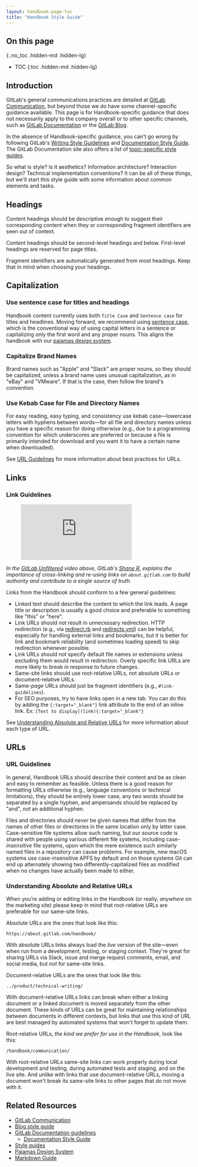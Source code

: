 ```yaml
---
layout: handbook-page-toc
title: "Handbook Style Guide"
---
```


## On this page
{:.no_toc .hidden-md .hidden-lg}

- TOC
{:toc .hidden-md .hidden-lg}

## Introduction

GitLab's general communications practices are detailed at [GitLab Communication](/handbook/communication/), but beyond those we do have some channel-specific guidance available. This page is for Handbook-specific guidance that does not necessarily apply to the company overall or to other specific channels, such as [GitLab Documentation](https://docs.gitlab.com/) or the [GitLab Blog](/blog/).

In the absence of Handbook-specific guidance, you can't go wrong by following GitLab's [Writing Style Guidelines](/handbook/communication/#writing-style-guidelines) and [Documentation Style Guide](https://docs.gitlab.com/ee/development/documentation/styleguide.html). The GitLab Documentation site also offers a list of [topic-specific style guides](https://docs.gitlab.com/ee/development/contributing/style_guides.html).

So what is style? Is it aesthetics? Information architecture? Interaction design? Technical implementation conventions? It can be all of these things, but we'll start this style guide with some information about common elements and tasks.

## Headings

Content headings should be descriptive enough to suggest their corresponding content when they or corresponding fragment identifiers are seen out of context.

Content headings should be second-level headings and below. First-level headings are reserved for page titles.

Fragment identifiers are automatically generated from most headings. Keep that in mind when choosing your headings.

## Capitalization

### Use sentence case for titles and headings

Handbook content currently uses both `Title Case` and `Sentence case` for titles and headlines. Moving forward, we recommend using [sentence case](https://www.thoughtco.com/sentence-case-titles-1691944), which is the conventional way of using capital letters in a sentence or capitalizing only the first word and any proper nouns. This aligns the handbook with our [pajamas design system](https://design.gitlab.com/content/punctuation/).

### Capitalize Brand Names

Brand names such as "Apple" and "Slack" are proper nouns, so they should be capitalized, unless a brand name uses unusual capitalization, as in "eBay" and "VMware". If that is the case, then follow the brand's convention.

### Use Kebab Case for File and Directory Names

For easy reading, easy typing, and consistency use kebab case—lowercase letters with hyphens between words—for all file and directory names unless you have a specific reason for doing otherwise (e.g., due to a programming convention for which underscores are preferred or because a file is primarily intended for download and you want it to have a certain name when downloaded).

See [URL Guidelines](#url-guidelines) for more information about best practices for URLs.

## Links

### Link Guidelines

<!-- blank line -->

<figure class="video_container">
  <iframe src="https://www.youtube.com/embed/ZGqLlrnZXw0" frameborder="0" allowfullscreen="true"> </iframe>
</figure>
<!-- blank line -->

*In the [GitLab Unfiltered](https://www.youtube.com/playlist?list=PL05JrBw4t0Kq7QUX-Ux5fOunQotqJbECc) video above, GitLab's [Shane R.](https://gitlab.com/shanerice) explains the importance of cross-linking and re-using links on `about.gitlab.com` to build authority and contribute to a single source of truth.*

Links from the Handbook should conform to a few general guidelines:

* Linked text should describe the content to which the link leads. A page title or description is usually a good choice and preferable to something like "this" or "here".
* Link URLs should not result in unnecessary redirection. HTTP redirection (e.g., via [redirect.rb](https://gitlab.com/gitlab-com/www-gitlab-com/blob/master/lib/redirect.rb) and [redirects.yml](https://gitlab.com/gitlab-com/www-gitlab-com/blob/master/data/redirects.yml)) can be helpful, especially for handling external links and bookmarks, but it is better for link and bookmark reliability (and sometimes loading speed) to skip redirection whenever possible.
* Link URLs should not specify default file names or extensions unless excluding them would result in redirection. Overly specific link URLs are more likely to break in response to future changes.
* Same-site links should use root-relative URLs, not absolute URLs or document-relative URLs.
* Same-_page_ URLs should just be fragment identifiers (e.g., `#link-guidelines`).
* For SEO purposes, try to have links open in a new tab. You can do this by adding the `{:target="_blank"}` link attribute to the end of an inline link. Ex: `[Text to display](link){:target="_blank"}`

See [Understanding Absolute and Relative URLs](#understanding-absolute-and-relative-urls) for more information about each type of URL.

## URLs

### URL Guidelines

In general, Handbook URLs should describe their content and be as clean and easy to remember as feasible. Unless there is a good reason for formatting URLs otherwise (e.g., language conventions or technical limitations), they should be entirely lower case, any two words should be separated by a single hyphen, and ampersands should be replaced by "and", _not_ an additional hyphen.

Files and directories should _never_ be given names that differ from the names of other files or directories in the same location only by letter case. Case-sensitive file systems allow such naming, but our source code is shared with people using various different file systems, including case-_insensitive_ file systems, upon which the mere existence such similarly named files in a repository can cause problems. For example, new macOS systems use case-insensitive APFS by default and on those systems Git can end up alternately showing two differently-capitalized files as modified when no changes have actually been made to either.

### Understanding Absolute and Relative URLs

When you’re adding or editing links in the Handbook (or really, _anywhere_ on the marketing site) please keep in mind that root-relative URLs are preferable for our same-site links.

Absolute URLs are the ones that look like this:

```
https://about.gitlab.com/handbook/
```

With absolute URLs links always load the _live_ version of the site—even when run from a development, testing, or staging context. They're great for sharing URLs via Slack, issue and merge request comments, email, and social media, but _not_ for same-site links.

Document-relative URLs are the ones that look like this:
```
../product/technical-writing/
```

With document-relative URLs links can break when either a linking document or a linked document is moved separately from the other document. These kinds of URLs can be great for maintaining relationships between documents in different contexts, but links that use this kind of URL are best managed by automated systems that won't forget to update them.

Root-relative URLs, _the kind we prefer for use in the Handbook_, look like this:

```
/handbook/communication/
```

With root-relative URLs same-site links can work properly during local development and testing, during automated tests and staging, and on the live site. And unlike with links that use document-relative URLs, moving a document won't break its same-site links to other pages that do not move with it.

## Related Resources

* [GitLab Communication](/handbook/communication/)
* [Blog style guide](/handbook/marketing/inbound-marketing/content/editorial-team/#blog-style-guide)
* [GitLab Documentation guidelines](https://docs.gitlab.com/ee/development/documentation/)
  * [Documentation Style Guide](https://docs.gitlab.com/ee/development/documentation/styleguide.html)
* [Style guides](https://docs.gitlab.com/ee/development/contributing/style_guides.html)
* [Pajamas Design System](https://design.gitlab.com/)
* [Markdown Guide](/handbook/markdown-guide/)
